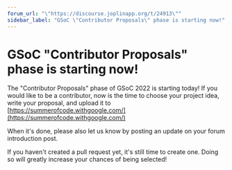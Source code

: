 ```yaml
---
forum_url: "\"https://discourse.joplinapp.org/t/24913\""
sidebar_label: "GSoC \"Contributor Proposals\" phase is starting now!"
---
```


# GSoC "Contributor Proposals" phase is starting now!

The "Contributor Proposals" phase of GSoC 2022 is starting today! If you would like to be a contributor, now is the time to choose your project idea, write your proposal, and upload it to [https://summerofcode.withgoogle.com/](https://summerofcode.withgoogle.com/)

When it's done, please also let us know by posting an update on your forum introduction post.

If you haven't created a pull request yet, it's still time to create one. Doing so will greatly increase your chances of being selected!